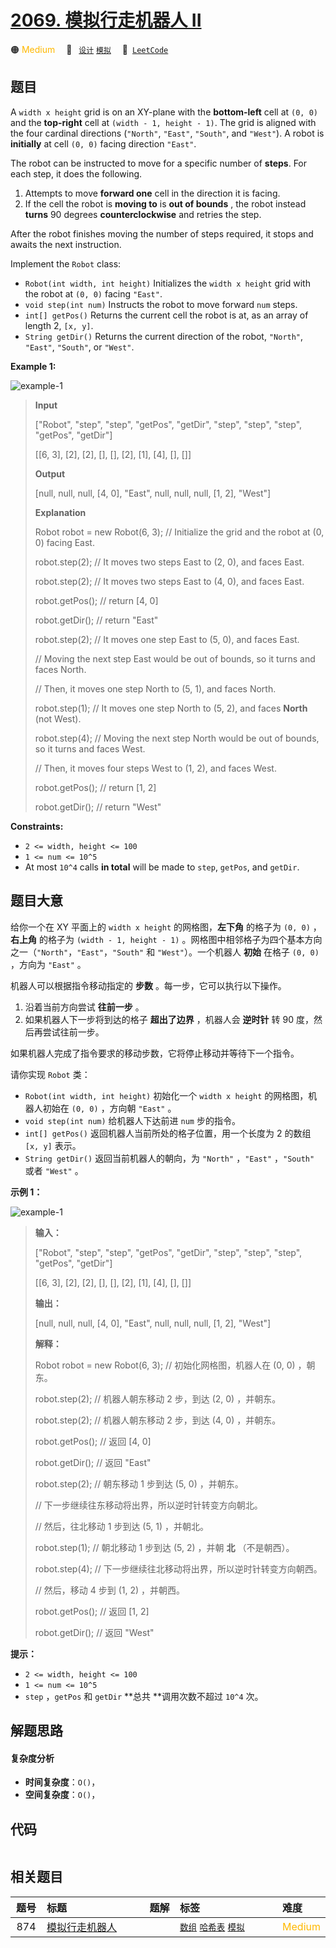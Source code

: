 # [2069. 模拟行走机器人 II](https://leetcode.com/problems/walking-robot-simulation-ii)

🟠 <font color=#ffb800>Medium</font>&emsp; 🔖&ensp; [`设计`](/leetcode/outline/tag/design.md) [`模拟`](/leetcode/outline/tag/simulation.md)&emsp; 🔗&ensp;[`LeetCode`](https://leetcode.com/problems/walking-robot-simulation-ii)


## 题目

A `width x height` grid is on an XY-plane with the **bottom-left** cell at
`(0, 0)` and the **top-right** cell at `(width - 1, height - 1)`. The grid is
aligned with the four cardinal directions (`"North"`, `"East"`, `"South"`, and
`"West"`). A robot is **initially** at cell `(0, 0)` facing direction
`"East"`.

The robot can be instructed to move for a specific number of **steps**. For
each step, it does the following.

  1. Attempts to move **forward one** cell in the direction it is facing.
  2. If the cell the robot is **moving to** is **out of bounds** , the robot instead **turns** 90 degrees **counterclockwise** and retries the step.

After the robot finishes moving the number of steps required, it stops and
awaits the next instruction.

Implement the `Robot` class:

  * `Robot(int width, int height)` Initializes the `width x height` grid with the robot at `(0, 0)` facing `"East"`.
  * `void step(int num)` Instructs the robot to move forward `num` steps.
  * `int[] getPos()` Returns the current cell the robot is at, as an array of length 2, `[x, y]`.
  * `String getDir()` Returns the current direction of the robot, `"North"`, `"East"`, `"South"`, or `"West"`.



**Example 1:**

![example-1](https://assets.leetcode.com/uploads/2021/10/09/example-1.png)

> 
> 
> 
> 
> 
> **Input**
> 
> ["Robot", "step", "step", "getPos", "getDir", "step", "step", "step", "getPos", "getDir"]
> 
> [[6, 3], [2], [2], [], [], [2], [1], [4], [], []]
> 
> **Output**
> 
> [null, null, null, [4, 0], "East", null, null, null, [1, 2], "West"]
> 
> 
> 
> **Explanation**
> 
> Robot robot = new Robot(6, 3); // Initialize the grid and the robot at (0, 0) facing East.
> 
> robot.step(2);  // It moves two steps East to (2, 0), and faces East.
> 
> robot.step(2);  // It moves two steps East to (4, 0), and faces East.
> 
> robot.getPos(); // return [4, 0]
> 
> robot.getDir(); // return "East"
> 
> robot.step(2);  // It moves one step East to (5, 0), and faces East.
> 
> > 
> > 
> > 
> > 
> // Moving the next step East would be out of bounds, so it turns and faces North.
> 
> > 
> > 
> > 
> > 
> // Then, it moves one step North to (5, 1), and faces North.
> 
> robot.step(1);  // It moves one step North to (5, 2), and faces **North** (not West).
> 
> robot.step(4);  // Moving the next step North would be out of bounds, so it turns and faces West.
> 
> > 
> > 
> > 
> > 
> // Then, it moves four steps West to (1, 2), and faces West.
> 
> robot.getPos(); // return [1, 2]
> 
> robot.getDir(); // return "West"
> 
> 

**Constraints:**

  * `2 <= width, height <= 100`
  * `1 <= num <= 10^5`
  * At most `10^4` calls **in total** will be made to `step`, `getPos`, and `getDir`.


## 题目大意

给你一个在 XY 平面上的 `width x height` 的网格图，**左下角**  的格子为 `(0, 0)` ，**右上角**  的格子为
`(width - 1, height - 1)` 。网格图中相邻格子为四个基本方向之一（`"North"`，`"East"`，`"South"` 和
`"West"`）。一个机器人 **初始**  在格子 `(0, 0)` ，方向为 `"East"` 。

机器人可以根据指令移动指定的 **步数**  。每一步，它可以执行以下操作。

  1. 沿着当前方向尝试 **往前一步**  。
  2. 如果机器人下一步将到达的格子 **超出了边界**  ，机器人会 **逆时针**  转 90 度，然后再尝试往前一步。

如果机器人完成了指令要求的移动步数，它将停止移动并等待下一个指令。

请你实现 `Robot` 类：

  * `Robot(int width, int height)` 初始化一个 `width x height` 的网格图，机器人初始在 `(0, 0)` ，方向朝 `"East"` 。
  * `void step(int num)` 给机器人下达前进 `num` 步的指令。
  * `int[] getPos()` 返回机器人当前所处的格子位置，用一个长度为 2 的数组 `[x, y]` 表示。
  * `String getDir()` 返回当前机器人的朝向，为 `"North"` ，`"East"` ，`"South"` 或者 `"West"` 。



**示例 1：**

![example-1](https://assets.leetcode.com/uploads/2021/10/09/example-1.png)

> 
> 
> 
> 
> 
> **输入：**
> 
> ["Robot", "step", "step", "getPos", "getDir", "step", "step", "step", "getPos", "getDir"]
> 
> [[6, 3], [2], [2], [], [], [2], [1], [4], [], []]
> 
> **输出：**
> 
> [null, null, null, [4, 0], "East", null, null, null, [1, 2], "West"]
> 
> 
> 
> **解释：**
> 
> Robot robot = new Robot(6, 3); // 初始化网格图，机器人在 (0, 0) ，朝东。
> 
> robot.step(2);  // 机器人朝东移动 2 步，到达 (2, 0) ，并朝东。
> 
> robot.step(2);  // 机器人朝东移动 2 步，到达 (4, 0) ，并朝东。
> 
> robot.getPos(); // 返回 [4, 0]
> 
> robot.getDir(); // 返回 "East"
> 
> robot.step(2);  // 朝东移动 1 步到达 (5, 0) ，并朝东。
> 
> > 
> > 
> > 
> > 
> // 下一步继续往东移动将出界，所以逆时针转变方向朝北。
> 
> > 
> > 
> > 
> > 
> // 然后，往北移动 1 步到达 (5, 1) ，并朝北。
> 
> robot.step(1);  // 朝北移动 1 步到达 (5, 2) ，并朝 **北** （不是朝西）。
> 
> robot.step(4);  // 下一步继续往北移动将出界，所以逆时针转变方向朝西。
> 
> > 
> > 
> > 
> > 
> // 然后，移动 4 步到 (1, 2) ，并朝西。
> 
> robot.getPos(); // 返回 [1, 2]
> 
> robot.getDir(); // 返回 "West"
> 
> 
> 
> 



**提示：**

  * `2 <= width, height <= 100`
  * `1 <= num <= 10^5`
  * `step` ，`getPos` 和 `getDir` **总共  **调用次数不超过 `10^4` 次。


## 解题思路

#### 复杂度分析

- **时间复杂度**：`O()`，
- **空间复杂度**：`O()`，

## 代码

```javascript

```

## 相关题目

<!-- prettier-ignore -->
| 题号 | 标题 | 题解 | 标签 | 难度 |
| :------: | :------ | :------: | :------ | :------ |
| 874 | [模拟行走机器人](https://leetcode.com/problems/walking-robot-simulation) |  |  [`数组`](/leetcode/outline/tag/array.md) [`哈希表`](/leetcode/outline/tag/hash-table.md) [`模拟`](/leetcode/outline/tag/simulation.md) | <font color=#ffb800>Medium</font> |

<style>
.blue {
    background-color: #096dd9;
    padding: 0.25rem 0.5rem;
    margin: 0;
    font-size: 0.85em;
    border-radius: 3px;
    color: white;
    font-weight: 500;
}
table th:first-of-type { width: 10%; }
table th:nth-of-type(2) { width: 35%; }
table th:nth-of-type(3) { width: 10%; }
table th:nth-of-type(4) { width: 35%; }
table th:nth-of-type(5) { width: 10%; }
</style>
